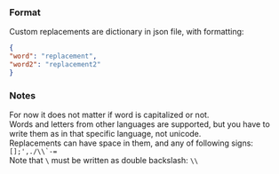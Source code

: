 ### Format
Custom replacements are dictionary in json file, with formatting:  
```json
{
"word": "replacement",
"word2": "replacement2"
}
```

### Notes
For now it does not matter if word is capitalized or not.  
Words and letters from other languages are supported, but you have to write them as in that specific language, not unicode.  
Replacements can have space in them, and any of following signs:  
``[];',./\\`-=``  
Note that `\` must be written as double backslash: `\\`  

